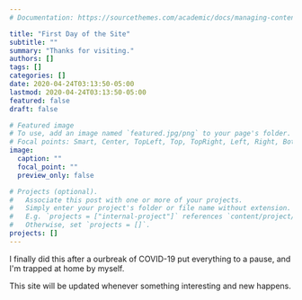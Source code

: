 ```yaml
---
# Documentation: https://sourcethemes.com/academic/docs/managing-content/

title: "First Day of the Site"
subtitle: ""
summary: "Thanks for visiting."
authors: []
tags: []
categories: []
date: 2020-04-24T03:13:50-05:00
lastmod: 2020-04-24T03:13:50-05:00
featured: false
draft: false

# Featured image
# To use, add an image named `featured.jpg/png` to your page's folder.
# Focal points: Smart, Center, TopLeft, Top, TopRight, Left, Right, BottomLeft, Bottom, BottomRight.
image:
  caption: ""
  focal_point: ""
  preview_only: false

# Projects (optional).
#   Associate this post with one or more of your projects.
#   Simply enter your project's folder or file name without extension.
#   E.g. `projects = ["internal-project"]` references `content/project/deep-learning/index.md`.
#   Otherwise, set `projects = []`.
projects: []
---
```


I finally did this after a ourbreak of COVID-19 put everything to a pause, and I'm trapped at home
by myself.

This site will be updated whenever something interesting and new happens.

